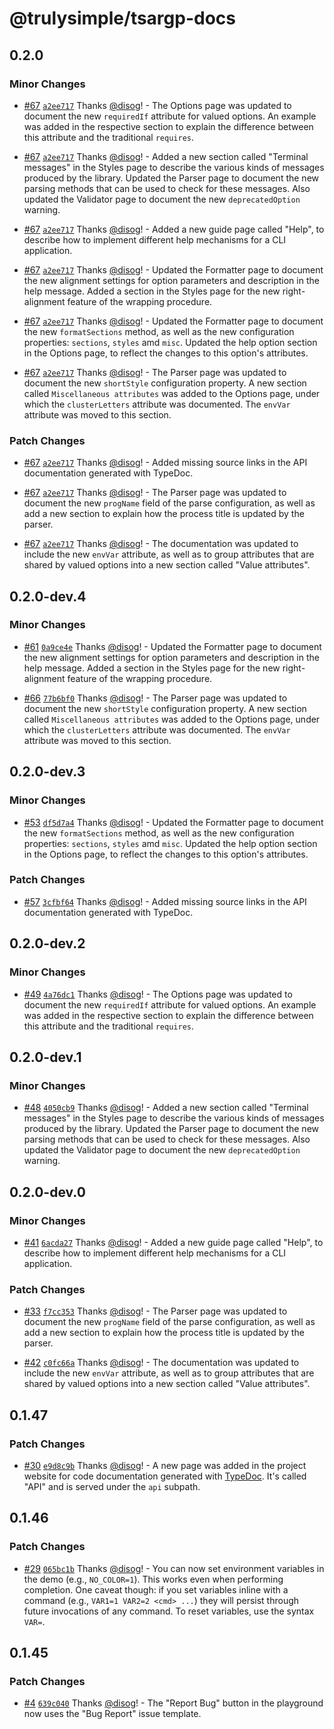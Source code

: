 # @trulysimple/tsargp-docs

## 0.2.0

### Minor Changes

- [#67](https://github.com/trulysimple/tsargp/pull/67) [`a2ee717`](https://github.com/trulysimple/tsargp/commit/a2ee717470f550e93cb9a0653df41aafceff5748) Thanks [@disog](https://github.com/disog)! - The Options page was updated to document the new `requiredIf` attribute for valued options. An example was added in the respective section to explain the difference between this attribute and the traditional `requires`.

- [#67](https://github.com/trulysimple/tsargp/pull/67) [`a2ee717`](https://github.com/trulysimple/tsargp/commit/a2ee717470f550e93cb9a0653df41aafceff5748) Thanks [@disog](https://github.com/disog)! - Added a new section called "Terminal messages" in the Styles page to describe the various kinds of messages produced by the library. Updated the Parser page to document the new parsing methods that can be used to check for these messages. Also updated the Validator page to document the new `deprecatedOption` warning.

- [#67](https://github.com/trulysimple/tsargp/pull/67) [`a2ee717`](https://github.com/trulysimple/tsargp/commit/a2ee717470f550e93cb9a0653df41aafceff5748) Thanks [@disog](https://github.com/disog)! - Added a new guide page called "Help", to describe how to implement different help mechanisms for a CLI application.

- [#67](https://github.com/trulysimple/tsargp/pull/67) [`a2ee717`](https://github.com/trulysimple/tsargp/commit/a2ee717470f550e93cb9a0653df41aafceff5748) Thanks [@disog](https://github.com/disog)! - Updated the Formatter page to document the new alignment settings for option parameters and description in the help message. Added a section in the Styles page for the new right-alignment feature of the wrapping procedure.

- [#67](https://github.com/trulysimple/tsargp/pull/67) [`a2ee717`](https://github.com/trulysimple/tsargp/commit/a2ee717470f550e93cb9a0653df41aafceff5748) Thanks [@disog](https://github.com/disog)! - Updated the Formatter page to document the new `formatSections` method, as well as the new configuration properties: `sections`, `styles` amd `misc`. Updated the help option section in the Options page, to reflect the changes to this option's attributes.

- [#67](https://github.com/trulysimple/tsargp/pull/67) [`a2ee717`](https://github.com/trulysimple/tsargp/commit/a2ee717470f550e93cb9a0653df41aafceff5748) Thanks [@disog](https://github.com/disog)! - The Parser page was updated to document the new `shortStyle` configuration property. A new section called `Miscellaneous attributes` was added to the Options page, under which the `clusterLetters` attribute was documented. The `envVar` attribute was moved to this section.

### Patch Changes

- [#67](https://github.com/trulysimple/tsargp/pull/67) [`a2ee717`](https://github.com/trulysimple/tsargp/commit/a2ee717470f550e93cb9a0653df41aafceff5748) Thanks [@disog](https://github.com/disog)! - Added missing source links in the API documentation generated with TypeDoc.

- [#67](https://github.com/trulysimple/tsargp/pull/67) [`a2ee717`](https://github.com/trulysimple/tsargp/commit/a2ee717470f550e93cb9a0653df41aafceff5748) Thanks [@disog](https://github.com/disog)! - The Parser page was updated to document the new `progName` field of the parse configuration, as well as add a new section to explain how the process title is updated by the parser.

- [#67](https://github.com/trulysimple/tsargp/pull/67) [`a2ee717`](https://github.com/trulysimple/tsargp/commit/a2ee717470f550e93cb9a0653df41aafceff5748) Thanks [@disog](https://github.com/disog)! - The documentation was updated to include the new `envVar` attribute, as well as to group attributes that are shared by valued options into a new section called "Value attributes".

## 0.2.0-dev.4

### Minor Changes

- [#61](https://github.com/trulysimple/tsargp/pull/61) [`0a9ce4e`](https://github.com/trulysimple/tsargp/commit/0a9ce4e7f0e8a85e5641236282aac96609d584df) Thanks [@disog](https://github.com/disog)! - Updated the Formatter page to document the new alignment settings for option parameters and description in the help message. Added a section in the Styles page for the new right-alignment feature of the wrapping procedure.

- [#66](https://github.com/trulysimple/tsargp/pull/66) [`77b6bf0`](https://github.com/trulysimple/tsargp/commit/77b6bf03b222868d37b26716bd14f9834ab4293f) Thanks [@disog](https://github.com/disog)! - The Parser page was updated to document the new `shortStyle` configuration property. A new section called `Miscellaneous attributes` was added to the Options page, under which the `clusterLetters` attribute was documented. The `envVar` attribute was moved to this section.

## 0.2.0-dev.3

### Minor Changes

- [#53](https://github.com/trulysimple/tsargp/pull/53) [`df5d7a4`](https://github.com/trulysimple/tsargp/commit/df5d7a49fb7b97affcf87d63f02f558251cca787) Thanks [@disog](https://github.com/disog)! - Updated the Formatter page to document the new `formatSections` method, as well as the new configuration properties: `sections`, `styles` amd `misc`. Updated the help option section in the Options page, to reflect the changes to this option's attributes.

### Patch Changes

- [#57](https://github.com/trulysimple/tsargp/pull/57) [`3cfbf64`](https://github.com/trulysimple/tsargp/commit/3cfbf6401962d66ac26035b6b77902c9e2a10722) Thanks [@disog](https://github.com/disog)! - Added missing source links in the API documentation generated with TypeDoc.

## 0.2.0-dev.2

### Minor Changes

- [#49](https://github.com/trulysimple/tsargp/pull/49) [`4a76dc1`](https://github.com/trulysimple/tsargp/commit/4a76dc17b2c82d089284348918a54a5cd454e639) Thanks [@disog](https://github.com/disog)! - The Options page was updated to document the new `requiredIf` attribute for valued options. An example was added in the respective section to explain the difference between this attribute and the traditional `requires`.

## 0.2.0-dev.1

### Minor Changes

- [#48](https://github.com/trulysimple/tsargp/pull/48) [`4050cb9`](https://github.com/trulysimple/tsargp/commit/4050cb9bc20c6c9cbd46bf6ef099af50aee82f9b) Thanks [@disog](https://github.com/disog)! - Added a new section called "Terminal messages" in the Styles page to describe the various kinds of messages produced by the library. Updated the Parser page to document the new parsing methods that can be used to check for these messages. Also updated the Validator page to document the new `deprecatedOption` warning.

## 0.2.0-dev.0

### Minor Changes

- [#41](https://github.com/trulysimple/tsargp/pull/41) [`6acda27`](https://github.com/trulysimple/tsargp/commit/6acda27268390f8c1e9fb3ce7256a069c99b4f2e) Thanks [@disog](https://github.com/disog)! - Added a new guide page called "Help", to describe how to implement different help mechanisms for a CLI application.

### Patch Changes

- [#33](https://github.com/trulysimple/tsargp/pull/33) [`f7cc353`](https://github.com/trulysimple/tsargp/commit/f7cc353204831d1a723d05c9309d5619f17d7649) Thanks [@disog](https://github.com/disog)! - The Parser page was updated to document the new `progName` field of the parse configuration, as well as add a new section to explain how the process title is updated by the parser.

- [#42](https://github.com/trulysimple/tsargp/pull/42) [`c0fc66a`](https://github.com/trulysimple/tsargp/commit/c0fc66acce925875645c331a2ee060a669f28797) Thanks [@disog](https://github.com/disog)! - The documentation was updated to include the new `envVar` attribute, as well as to group attributes that are shared by valued options into a new section called "Value attributes".

## 0.1.47

### Patch Changes

- [#30](https://github.com/trulysimple/tsargp/pull/30) [`e9d8c9b`](https://github.com/trulysimple/tsargp/commit/e9d8c9bcb4b464345689025e73cbc9a6019615e5) Thanks [@disog](https://github.com/disog)! - A new page was added in the project website for code documentation generated with [TypeDoc](https://typedoc.org/). It's called "API" and is served under the `api` subpath.

## 0.1.46

### Patch Changes

- [#29](https://github.com/trulysimple/tsargp/pull/29) [`065bc1b`](https://github.com/trulysimple/tsargp/commit/065bc1b6ec941a5ca3a9b5df238339fa76b43a57) Thanks [@disog](https://github.com/disog)! - You can now set environment variables in the demo (e.g., `NO_COLOR=1`). This works even when performing completion. One caveat though: if you set variables inline with a command (e.g., `VAR1=1 VAR2=2 <cmd> ...`) they will persist through future invocations of any command. To reset variables, use the syntax `VAR=`.

## 0.1.45

### Patch Changes

- [#4](https://github.com/trulysimple/tsargp/pull/4) [`639c040`](https://github.com/trulysimple/tsargp/commit/639c0400b6031c0e9c20ddbb4ff5c850fac64f86) Thanks [@disog](https://github.com/disog)! - The "Report Bug" button in the playground now uses the "Bug Report" issue template.
